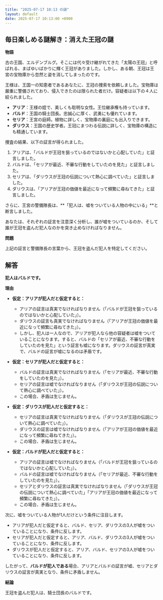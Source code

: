 ```yaml
---
title: "2025-07-17 10:13 の謎"
layout: default
date: 2025-07-17 10:13:00 +0900
---
```

## 毎日楽しめる謎解き：消えた王冠の謎

**物語**

古の王国、エルデンブルグ。そこには代々受け継がれてきた「太陽の王冠」と呼ばれる、まばゆいばかりに輝く王冠がありました。しかし、ある朝、王冠は王宮の宝物庫から忽然と姿を消してしまったのです。

王様は、王国一の知恵者であるあなたに、王冠の捜索を依頼しました。宝物庫は厳重に警備されており、侵入できたのは限られた者だけ。容疑者は以下の４人に絞られました。

*   **アリア**：王様の姪で、美しくも聡明な女性。王位継承権も持っています。
*   **バルド**：王国の騎士団長。忠誠心に厚く、武勇にも優れています。
*   **セリア**：王宮の庭師。植物に詳しく、宝物庫の裏庭にも出入りできます。
*   **ダリウス**：王国の歴史学者。王冠にまつわる伝説に詳しく、宝物庫の構造にも精通しています。

捜査の結果、以下の証言が得られました。

1.  アリアは、「バルドが王冠を狙っているのではないかと心配していた」と証言しました。
2.  バルドは、「セリアが最近、不審な行動をしていたのを見た」と証言しました。
3.  セリアは、「ダリウスが王冠の伝説について熱心に調べていた」と証言しました。
4.  ダリウスは、「アリアが王冠の価値を最近になって頻繁に尋ねてきた」と証言しました。

さらに、王宮の警備隊長は、**「犯人は、嘘をついている人物の中にいる」**と断言しました。

あなたは、それぞれの証言を注意深く分析し、誰が嘘をついているのか、そして誰が王冠を盗んだ犯人なのかを突き止めなければなりません。

**問題**

上記の証言と警備隊長の言葉から、王冠を盗んだ犯人を特定してください。

## 解答

**犯人はバルドです。**

**理由**

*   **仮定：アリアが犯人だと仮定すると：**
    *   アリアの証言は真実でなければなりません（「バルドが王冠を狙っているのではないかと心配していた」）。
    *   ダリウスの証言も真実でなければなりません（「アリアが王冠の価値を最近になって頻繁に尋ねてきた」）。
    *   しかし、犯人は一人なので、アリアが犯人なら他の容疑者は嘘をついていることになります。すると、バルドの「セリアが最近、不審な行動をしていたのを見た」という証言も嘘になります。ダリウスの証言が真実で、バルドの証言が嘘になるのは矛盾です。

*   **仮定：セリアが犯人だと仮定すると：**
    *   バルドの証言は真実でなければなりません（「セリアが最近、不審な行動をしていたのを見た」）。
    *   セリアの証言は嘘でなければなりません（「ダリウスが王冠の伝説について熱心に調べていた」）。
    *   この場合、矛盾は生じません。

*   **仮定：ダリウスが犯人だと仮定すると：**
    *   セリアの証言は真実でなければなりません（「ダリウスが王冠の伝説について熱心に調べていた」）。
    *   ダリウスの証言は嘘でなければなりません（「アリアが王冠の価値を最近になって頻繁に尋ねてきた」）。
    *   この場合、矛盾は生じません。

*   **仮定：バルドが犯人だと仮定すると：**
    *   アリアの証言は嘘でなければなりません（「バルドが王冠を狙っているのではないかと心配していた」）。
    *   バルドの証言は嘘でなければなりません（「セリアが最近、不審な行動をしていたのを見た」）。
    *   セリアとダリウスの証言は真実でなければなりません（「ダリウスが王冠の伝説について熱心に調べていた」「アリアが王冠の価値を最近になって頻繁に尋ねてきた」）。
    *   この場合、矛盾は生じません。

次に、嘘をついている人物が1人だけという条件に注目します。

*   アリアが犯人だと仮定すると、バルド、セリア、ダリウスの3人が嘘をついていることになり、条件に反します。
*   セリアが犯人だと仮定すると、アリア、バルド、ダリウスの3人が嘘をついていることになり、条件に反します。
*   ダリウスが犯人だと仮定すると、アリア、バルド、セリアの3人が嘘をついていることになり、条件に反します。

したがって、**バルドが犯人である**場合、アリアとバルドの証言が嘘、セリアとダリウスの証言が真実となり、条件に矛盾しません。

**結論**

王冠を盗んだ犯人は、騎士団長のバルドです。
